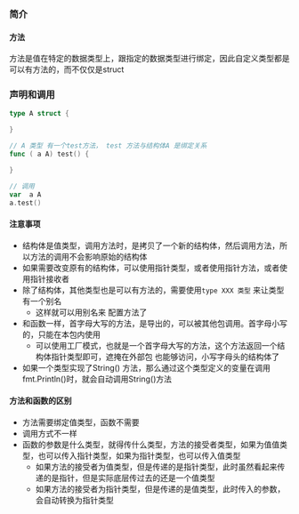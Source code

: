 ### 简介

#### 方法
方法是值在特定的数据类型上，跟指定的数据类型进行绑定，因此自定义类型都是可以有方法的，而不仅仅是struct


### 声明和调用

```go
type A struct {

}

// A 类型 有一个test方法， test 方法与结构体A 是绑定关系
func ( a A) test() {

}

// 调用
var  a A
a.test()

```

#### 注意事项

- 结构体是值类型，调用方法时，是拷贝了一个新的结构体，然后调用方法，所以方法的调用不会影响原始的结构体
- 如果需要改变原有的结构体，可以使用指针类型，或者使用指针方法，或者使用指针接收者
- 除了结构体，其他类型也是可以有方法的，需要使用`type XXX 类型` 来让类型有一个别名
  - 这样就可以用别名来 配置方法了
- 和函数一样，首字母大写的方法，是导出的，可以被其他包调用。首字母小写的，只能在本包内使用
  - 可以使用工厂模式，也就是一个首字母大写的方法，这个方法返回一个结构体指针类型即可，遮掩在外部包 也能够访问，小写字母头的结构体了
- 如果一个类型实现了String() 方法，那么通过这个类型定义的变量在调用fmt.Println()时，就会自动调用String()方法


#### 方法和函数的区别
- 方法需要绑定值类型，函数不需要
- 调用方式不一样
- 函数的参数是什么类型，就得传什么类型，方法的接受者类型，如果为值值类型，也可以传入指针类型，如果为指针类型，也可以传入值类型
  - 如果方法的接受者为值类型，但是传递的是指针类型，此时虽然看起来传递的是指针，但是实际底层传过去的还是一个值类型
  - 如果方法的接受者为指针类型，但是传递的是值类型，此时传入的参数，会自动转换为指针类型